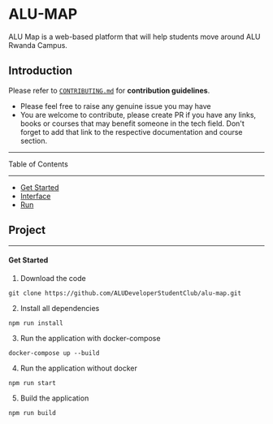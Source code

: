 # ALU-MAP

ALU Map is a web-based platform that will help students move around ALU Rwanda Campus. 

## Introduction
Please refer to [`CONTRIBUTING.md`](./contributions.md) for **contribution guidelines**.
- Please feel free to raise any genuine issue you may have
- You are welcome to contribute, please create PR if you have any links, books or courses that may benefit someone in the tech field. Don't forget to add that link to the respective documentation and course section. 


------------------------------

Table of Contents

------------------------------

- [Get Started](#get-started)
- [Interface](#interface)
- [Run](#run)




## Project

------------------------------
#### Get Started

1. Download the code

```
git clone https://github.com/ALUDeveloperStudentClub/alu-map.git
```

2. Install all dependencies

```
npm run install
```


3. Run the application with docker-compose

```
docker-compose up --build
```

4. Run the application without docker

```
npm run start
```

5. Build the application

```
npm run build
```
